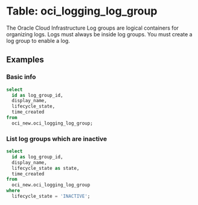 # Table: oci_logging_log_group

The Oracle Cloud Infrastructure Log groups are logical containers for organizing logs. Logs must always be inside log groups. You must create a log group to enable a log.

## Examples

### Basic info

```sql
select
  id as log_group_id,
  display_name,
  lifecycle_state,
  time_created
from
  oci_new.oci_logging_log_group;
```

### List log groups which are inactive

```sql
select
  id as log_group_id,
  display_name,
  lifecycle_state as state,
  time_created
from
  oci_new.oci_logging_log_group
where
  lifecycle_state = 'INACTIVE';
```
